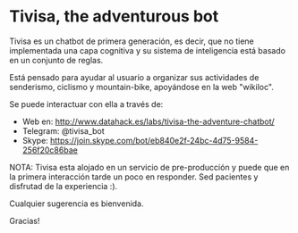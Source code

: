 # Tivisa, the adventurous bot

Tivisa es un chatbot de primera generación, es decir, que no tiene implementada una
capa cognitiva y su sistema de inteligencia está basado en un conjunto de reglas.

Está pensado para ayudar al usuario a organizar sus actividades de
senderismo, ciclismo y mountain-bike, apoyándose en la web "wikiloc".

Se puede interactuar con ella a través de:

  + Web en: http://www.datahack.es/labs/tivisa-the-adventure-chatbot/
  + Telegram: @tivisa_bot
  + Skype: https://join.skype.com/bot/eb840e2f-24bc-4d75-9584-256f20c86bae

NOTA: Tivisa esta alojado en un servicio de pre-producción y puede que en la primera interacción tarde un poco en responder. Sed pacientes y disfrutad de la experiencia :).

Cualquier sugerencia es bienvenida.

Gracias!
